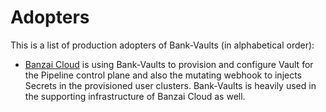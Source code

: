 # Adopters

This is a list of production adopters of Bank-Vaults (in alphabetical order):
- [Banzai Cloud](https://banzaicloud.com) is using Bank-Vaults to provision and configure Vault for the Pipeline control plane and also the mutating webhook to injects Secrets in the provisioned user clusters. Bank-Vaults is heavily used in the supporting infrastructure of Banzai Cloud as well.
